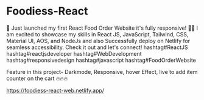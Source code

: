 # Foodiess-React
 
🚀 Just launched my first React Food Order Website it's fully responsive! 🍔🥗 I am excited to showcase my skills in React JS, JavaScript, Tailwind, CSS, Material UI, AOS, and NodeJs and also Successfully deploy on Netlify for seamless accessibility. Check it out and let's connect! hashtag#ReactJS hashtag#reactjsdeveloper hashtag#WebDevelopment hashtag#responsivedesign hashtag#javascript hashtag#FoodOrderWebsite 

Feature in this project- Darkmode, Responsive, hover Effect, live to add item counter on the cart 🔥🔥🔥

https://foodiess-react-web.netlify.app/

